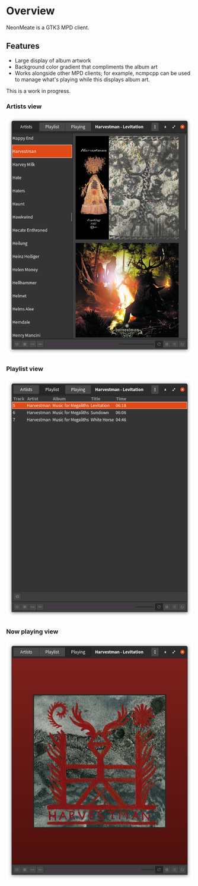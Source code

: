 # Overview #
NeonMeate is a GTK3 MPD client.

## Features ##
 * Large display of album artwork
 * Background color gradient that compliments the album art
 * Works alongside other MPD clients; for example, ncmpcpp can be used to manage what's playing while this displays album art.

This is a work in progress. 

### Artists view
![Screenshot](https://github.com/jnj/NeonMeate/blob/master/artists.png)

### Playlist view
![Screenshot](https://github.com/jnj/NeonMeate/blob/master/playlist.png)

### Now playing view
![Screenshot](https://github.com/jnj/NeonMeate/blob/master/playing.png)
